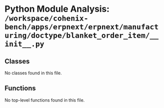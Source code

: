 # Python Module Analysis: `/workspace/cohenix-bench/apps/erpnext/erpnext/manufacturing/doctype/blanket_order_item/__init__.py`

## Classes

No classes found in this file.


## Functions

No top-level functions found in this file.
